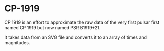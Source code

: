 # CP-1919
CP 1919 is an effort to approximate the raw data of the very first pulsar first named CP 1919 but now named PSR B1919+21.

It takes data from an SVG file and converts it to an array of times and magnitudes.
